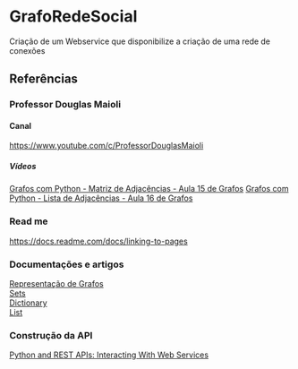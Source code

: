 # GrafoRedeSocial
Criação de um Webservice que disponibilize a criação de uma rede de conexões

## Referências

### Professor Douglas Maioli

#### Canal 
https://www.youtube.com/c/ProfessorDouglasMaioli
##### Vídeos
<a href="https://www.youtube.com/watch?v=IzG9l_7GaZM&list=PLrOyM49ctTx-xtyVeuO7ylclgXHd4ws9a&index=15" target="_blank">Grafos com Python - Matriz de Adjacências - Aula 15 de Grafos</a>
<a href="https://www.youtube.com/watch?v=4-1fG04nQGI&list=PLrOyM49ctTx-xtyVeuO7ylclgXHd4ws9a&index=16" target="_blank">Grafos com Python - Lista de Adjacências - Aula 16 de Grafos</a>

### Read me 
https://docs.readme.com/docs/linking-to-pages

### Documentações e artigos
<a href="https://algoritmosempython.com.br/cursos/algoritmos-python/algoritmos-grafos/representacao-grafos/" target="_blank">Representação de Grafos</a>
<br>
<a href="https://www.w3schools.com/python/python_ref_set.asp" target="_blank"> Sets</a>
<br>
<a href="https://www.w3schools.com/python/python_ref_dictionary.asp" target="_blank"> Dictionary</a>
<br>
<a href="https://www.w3schools.com/python/python_ref_list.asp" target="_blank"> List</a>

### Construção da API
<a href="https://realpython.com/api-integration-in-python/">Python and REST APIs: Interacting With Web Services</a>
